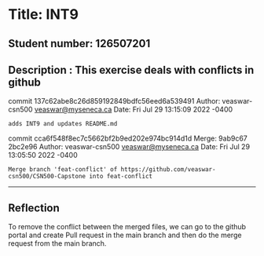 
# Title: INT9

## Student number: 126507201

## Description : This exercise deals with conflicts in github

commit 137c62abe8c26d859192849bdfc56eed6a539491
Author: veaswar-csn500 <veaswar@myseneca.ca>
Date:   Fri Jul 29 13:15:09 2022 -0400

    adds INT9 and updates README.md


commit cca6f548f8ec7c5662bf2b9ed202e974bc914d1d
Merge: 9ab9c67 2bc2e96
Author: veaswar-csn500 <veaswar@myseneca.ca>
Date:   Fri Jul 29 13:05:50 2022 -0400

    Merge branch 'feat-conflict' of https://github.com/veaswar-csn500/CSN500-Capstone into feat-conflict

---
## Reflection

To remove the conflict between the merged files, we can go to the github portal and create Pull request in the main branch and then do the merge request from the main branch.
